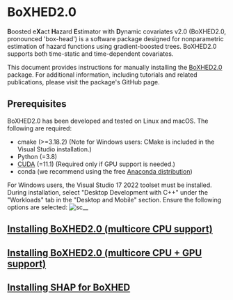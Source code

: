 # BoXHED2.0

**B**oosted e**X**act **H**azard **E**stimator with **D**ynamic covariates v2.0 (BoXHED2.0, pronounced 'box-head') is a software package designed for nonparametric estimation of hazard functions using gradient-boosted trees. BoXHED2.0 supports both time-static and time-dependent covariates. 

This document provides instructions for manually installing the [BoXHED2.0](https://github.com/BoXHED/BoXHED2.0) package. For additional information, including tutorials and related publications, please visit the package's GitHub page.

## Prerequisites
BoXHED2.0 has been developed and tested on Linux and macOS. The following are required:
- cmake  (>=3.18.2) (Note for Windows users: CMake is included in the Visual Studio installation.)
- Python (=3.8)
- [CUDA](https://developer.nvidia.com/cuda-11.1.1-download-archive)   (=11.1) (Required only if GPU support is needed.)
- conda  (we recommend using the free [Anaconda distribution](https://docs.anaconda.com/anaconda/install/))

For Windows users, the Visual Studio 17 2022 toolset must be installed. During installation, select "Desktop Development with C++" under the "Workloads" tab in the "Desktop and Mobile" section. Ensure the following options are selected:
![sc__](https://user-images.githubusercontent.com/34462617/201495851-c7d02796-31e0-4181-9eba-78065d2a5f59.png)

## [Installing BoXHED2.0 (multicore CPU support)](README_CPU.md)

## [Installing BoXHED2.0 (multicore CPU + GPU support)](README_GPU.md)

## [Installing SHAP for BoXHED](README_SHAP.md)
